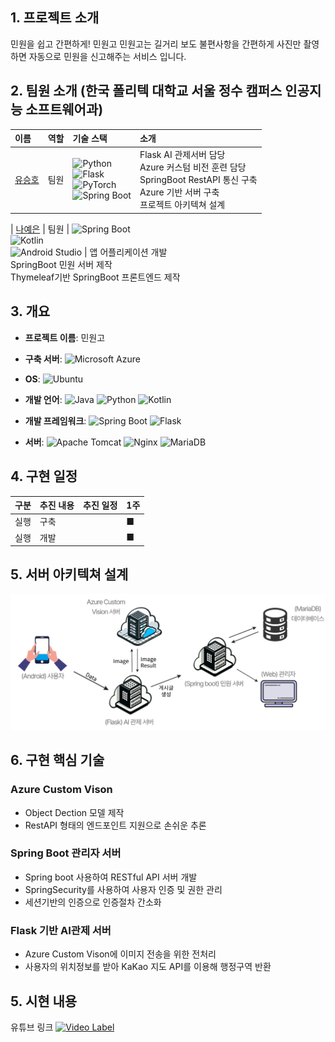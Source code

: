 ## 1. 프로젝트 소개
민원을 쉽고 간편하게! 민원고
민원고는 길거리 보도 불편사항을 간편하게 사진만 촬영하면 자동으로 민원을 신고해주는 서비스 입니다.
<br>

## 2. 팀원 소개 (한국 폴리텍 대학교 서울 정수 캠퍼스 인공지능 소프트웨어과)

| 이름     | 역할                  | 기술 스택                                                                                                                                       | 소개                                           | 
|:---------|:---------------------|:-----------------------------------------------------------------------------------------------------------------------------------------------|:----------------------------------------------|
| [유승호](https://github.com/00seungho)   | 팀원              | ![Python](https://img.shields.io/badge/python-3776AB?style=flat-square&logo=python&logoColor=white) <br> ![Flask](https://img.shields.io/badge/flask-000000?style=flat-square&logo=flask&logoColor=white) <br> ![PyTorch](https://img.shields.io/badge/pytorch-EE4C2C?style=flat-square&logo=pytorch&logoColor=white) <br> ![Spring Boot](https://img.shields.io/badge/spring--boot-6DB33F?style=flat-square&logo=spring-boot&logoColor=white) | Flask AI 관제서버 담당 <br> Azure 커스텀 비전 훈련 담당 <br> SpringBoot RestAPI 통신 구축 <br> Azure 기반 서버 구축 <br> 프로젝트 아키텍쳐 설계|

| [나예은](https://github.com/yeeun03030)   | 팀원    | ![Spring Boot](https://img.shields.io/badge/spring--boot-6DB33F?style=flat-square&logo=spring-boot&logoColor=white)
 <br> ![Kotlin](https://img.shields.io/badge/kotlin-7F52FF?style=flat-square&logo=kotlin&logoColor=white)
 <br> ![Android Studio](https://img.shields.io/badge/android--studio-3DDC84?style=flat-square&logo=android-studio&logoColor=white)
 | 앱 어플리케이션 개발 <br> SpringBoot 민원 서버 제작 <br> Thymeleaf기반 SpringBoot 프론트엔드 제작 <br> 

## 3. 개요
- **프로젝트 이름**: 민원고
- **구축 서버**: ![Microsoft Azure](https://img.shields.io/badge/microsoft--azure-0078D4?style=flat-square&logo=microsoft-azure&logoColor=white)

- **OS**: ![Ubuntu](https://img.shields.io/badge/Ubuntu-E95420?style=flat-square&logo=ubuntu&logoColor=white)
- **개발 언어**: ![Java](https://img.shields.io/badge/Java-007396?style=flat-square&logo=Java&logoColor=white) ![Python](https://img.shields.io/badge/python-3776AB?style=flat-square&logo=python&logoColor=white) ![Kotlin](https://img.shields.io/badge/kotlin-7F52FF?style=flat-square&logo=kotlin&logoColor=white)
- **개발 프레임워크**: ![Spring Boot](https://img.shields.io/badge/spring_boot-6DB33F?style=flat-square&logo=spring-boot&logoColor=white) ![Flask](https://img.shields.io/badge/flask-000000?style=flat-square&logo=flask&logoColor=white) 
- **서버**: ![Apache Tomcat](https://img.shields.io/badge/Apache%20Tomcat-F8DB2D?style=flat-square&logo=apachetomcat&logoColor=black) ![Nginx](https://img.shields.io/badge/Nginx-009639?style=flat-square&logo=nginx&logoColor=white) ![MariaDB](https://img.shields.io/badge/MariaDB-003545?style=flat-square&logo=mariadb&logoColor=white)

## 4. 구현 일정

| 구분 | 추진 내용 | 추진 일정 | 1주 |
|------|-----------|-----------|-----|
| 실행 | 구축     |           | ■   |
| 실행 | 개발     |           | ■   |
## 5. 서버 아키텍쳐 설계
![서버아키텍쳐](img/Architecture.png)

## 6. 구현 핵심 기술
### Azure Custom Vison
- Object Dection 모델 제작
- RestAPI 형태의 엔드포인트 지원으로 손쉬운 추론

### Spring Boot 관리자 서버
-   Spring boot 사용하여 RESTful API 서버 개발
-   SpringSecurity를 사용하여 사용자 인증 및 권한 관리
-   세션기반의 인증으로 인증절차 간소화

### Flask 기반 AI관제 서버
-   Azure Custom Vison에 이미지 전송을 위한 전처리
-   사용자의 위치정보를 받아 KaKao 지도 API를 이용해 행정구역 반환

## 5. 시현 내용
유튜브 링크
[![Video Label](http://img.youtube.com/vi/Wf4--zl_GYM/0.jpg)](https://youtu.be/Wf4--zl_GYM?t=0s)
